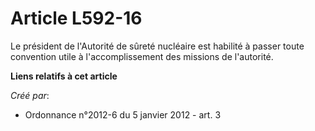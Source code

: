 # Article L592-16

Le président de l'Autorité de sûreté nucléaire est habilité à passer toute convention utile à l'accomplissement des missions
de l'autorité.

**Liens relatifs à cet article**

_Créé par_:

  - Ordonnance n°2012-6 du 5 janvier 2012 - art. 3
